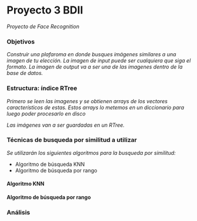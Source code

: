 # Proyecto 3 BDII

_Proyecto de Face Recognition_

### Objetivos

_Construir una plafaroma en donde busques imágenes similares a una imagen de tu elección._
_La imagen de input puede ser cualquiera que siga el formato._
_La imagen de output va a ser una de las imagenes dentro de la base de datos._

### Estructura: índice RTree

_Primero se leen las imagenes y se obtienen arrays de los vectores característicos de estas._
_Estos arrays lo metemos en un diccionario para luego poder procesarlo en disco_

_Las imágenes van a ser guardadas en un RTree._



### Técnicas de busqueda por similitud a utilizar


_Se utilizarán los siguientes algoritmos para la busqueda por similitud:_
* Algoritmo de búsqueda KNN
* Algoritmo de búsqueda por rango

#### Algoritmo KNN

#### Algoritmo de búsqueda por rango

### Análisis
